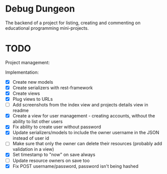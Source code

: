 # Debug Dungeon

The backend of a project for listing, creating and commenting on educational programming mini-projects.

[//]: # (## Lint)

[//]: # (## Build)

[//]: # (## Deploy)

[//]: # (## License)

# TODO

Project management:

Implementation:

- [x] Create new models
- [x] Create serializers with rest-framework
- [x] Create views
- [x] Plug views to URLs
- [ ] Add screenshots from the index view and projects details view in readme
- [x] Create a view for user management - creating accounts, without the ability to list other users
- [x] Fix ability to create user without password
- [x] Update serializers/models to include the owner username in the JSON instead of user id
- [ ] Make sure that only the owner can delete their resources (probably add validation in a view)
- [x] Set timestamp to "now" on save always
- [ ] Update resource owners on save too
- [x] Fix POST username/password, password isn't being hashed
